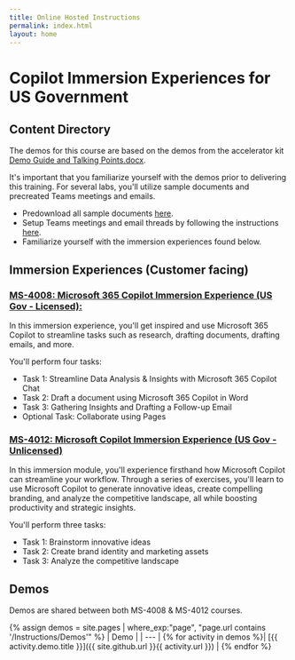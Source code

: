 ```yaml
---
title: Online Hosted Instructions
permalink: index.html
layout: home
---
```


# Copilot Immersion Experiences for US Government

## Content Directory

The demos for this course are based on the demos from the accelerator kit <a href="https://microsoft.seismic.com/Link/Content/DCJC9CXBThjcFGfJjJXMQ2jXqfCG" target="_blank">Demo Guide and Talking Points.docx</a>.

It's important that you familiarize yourself with the demos prior to delivering this training. For several labs, you'll utilize sample documents and precreated Teams meetings and emails.

<ul>
  <li>Predownload all sample documents <a href="https://github.com/MicrosoftLearning/Microsoft-Copilot-Immersion-Experience-GOV/tree/master/ResourceFiles" target="_blank">here</a>.</li>
  <li>Setup Teams meetings and email threads by following the instructions <a href="https://microsoft.seismic.com/Link/Content/DCFPQWmT2DMXC8WJjgjP4H44GWXG" target="_blank">here</a>.</li>
  <li>Familiarize yourself with the immersion experiences found below.</li>
</ul>

## Immersion Experiences (Customer facing)

### <a href="https://microsoftlearning.github.io/Microsoft-Copilot-Immersion-Experience-GOV/Instructions/Labs/Gov_Licensed/index_1.html" target="_blank">MS-4008: Microsoft 365 Copilot Immersion Experience (US Gov - Licensed):</a>


In this immersion experience, you'll get inspired and use Microsoft 365 Copilot to streamline tasks such as research, drafting documents, drafting emails, and more.

You'll perform four tasks:

- Task 1: Streamline Data Analysis & Insights with Microsoft 365 Copilot Chat
- Task 2: Draft a document using Microsoft 365 Copilot in Word
- Task 3: Gathering Insights and Drafting a Follow-up Email
- Optional Task: Collaborate using Pages


### <a href="https://microsoftlearning.github.io/Microsoft-Copilot-Immersion-Experience-GOV/Instructions/Labs/Gov_Unlicensed/index_1.html" target="_blank">MS-4012: Microsoft Copilot Immersion Experience (US Gov - Unlicensed)</a>


In this immersion module, you'll experience firsthand how Microsoft Copilot can streamline your workflow. Through a series of exercises, you'll learn to use Microsoft Copilot to generate innovative ideas, create compelling branding, and analyze the competitive landscape, all while boosting productivity and strategic insights.

You'll perform three tasks:

- Task 1: Brainstorm innovative ideas
- Task 2: Create brand identity and marketing assets
- Task 3: Analyze the competitive landscape

## Demos

Demos are shared between both MS-4008 & MS-4012 courses. 

{% assign demos = site.pages | where_exp:"page", "page.url contains '/Instructions/Demos'" %}
| Demo |
| --- |
{% for activity in demos  %}| [{{ activity.demo.title }}]({{ site.github.url }}{{ activity.url }}) |
{% endfor %}